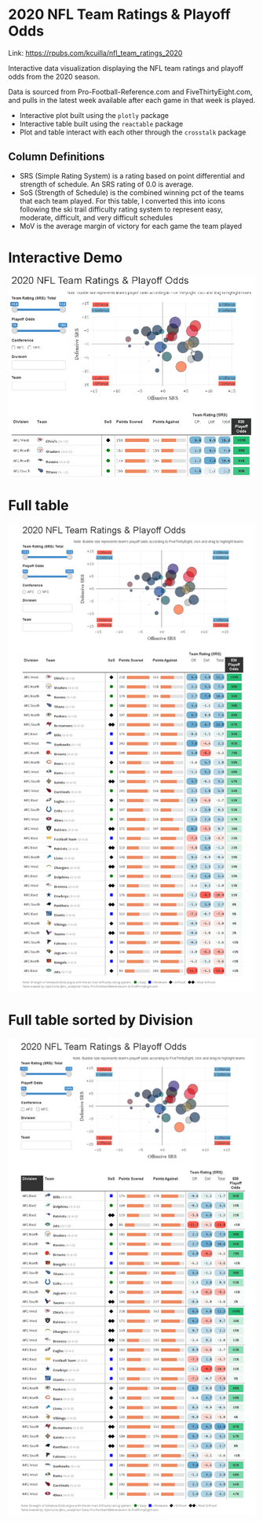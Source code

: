 # 2020 NFL Team Ratings & Playoff Odds

Link:  https://rpubs.com/kcuilla/nfl_team_ratings_2020

Interactive data visualization displaying the NFL team ratings and playoff odds from the 2020 season. 

Data is sourced from Pro-Football-Reference.com and FiveThirtyEight.com, and pulls in the latest week available after each game in that week is played.

- Interactive plot built using the `plotly` package 
- Interactive table built using the `reactable` package
- Plot and table interact with each other through the `crosstalk` package

## Column Definitions

- SRS (Simple Rating System) is a rating based on point differential and strength of schedule. An SRS rating of 0.0 is average.
- SoS (Strength of Schedule) is the combined winning pct of the teams that each team played. For this table, I converted this into icons following the ski trail difficulty rating system to represent easy, moderate, difficult, and very difficult schedules
- MoV is the average margin of victory for each game the team played

# Interactive Demo
![](interactivetabledemo.gif)


# Full table
![](nflteamratings_fulltable.png)


# Full table sorted by Division
![](nflteamratings_fulltable2.png)
